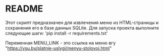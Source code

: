 # README
Этот скрипт предназначен для извлечения меню из HTML-страницы и сохранения его в базе данных SQLite.
Для запуска проекта выполните следующие шаги:
'pip install -r requirements.txt'
 
 Переменная MENU_LINK - это ссылка на меню вгу "https://vsu.by/platnie-uslygi/menyu-stolovoj.html"
